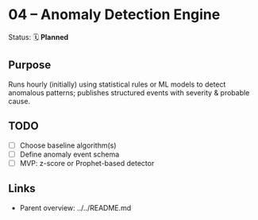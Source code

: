 # 04 – Anomaly Detection Engine

Status: 🗓 **Planned**

## Purpose

Runs hourly (initially) using statistical rules or ML models to detect anomalous patterns; publishes structured events with severity & probable cause.

## TODO

- [ ] Choose baseline algorithm(s)
- [ ] Define anomaly event schema
- [ ] MVP: z-score or Prophet-based detector

## Links

- Parent overview: ../../README.md
